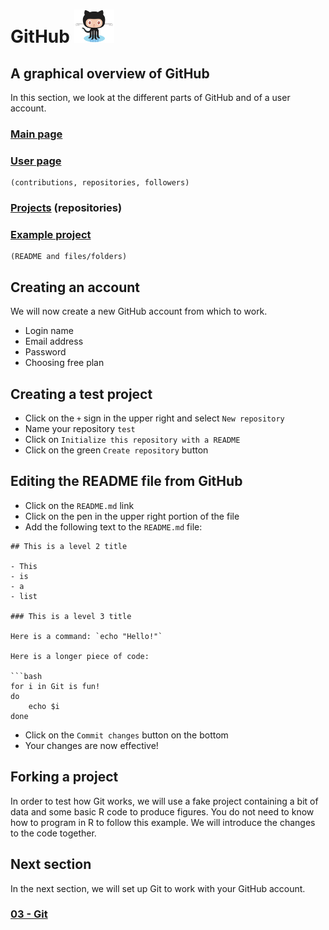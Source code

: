 # GitHub ![octocat](../images/Octocat_small.png)

## A graphical overview of GitHub
In this section, we look at the different parts of GitHub and of a user
account.

### [Main page](https://github.com)
### [User page](https://github.com/enormandeau)
    (contributions, repositories, followers)
### [Projects](https://github.com/enormandeau?tab=repositories) (repositories)
### [Example project](https://github.com/enormandeau/meditation-timer)
    (README and files/folders)

## Creating an account
We will now create a new GitHub account from which to work.

  - Login name
  - Email address
  - Password
  - Choosing free plan

## Creating a test project
  - Click on the `+` sign in the upper right and select `New repository`
  - Name your repository `test`
  - Click on `Initialize this repository with a README`
  - Click on the green `Create repository` button

## Editing the README file from GitHub
  - Click on the `README.md` link
  - Click on the pen in the upper right portion of the file
  - Add the following text to the `README.md` file:

```
## This is a level 2 title

- This
- is
- a
- list

### This is a level 3 title

Here is a command: `echo "Hello!"`

Here is a longer piece of code:

```bash
for i in Git is fun!
do
    echo $i
done
```

  - Click on the `Commit changes` button on the bottom
  - Your changes are now effective!

## Forking a project
In order to test how Git works, we will use a fake project containing a bit of
data and some basic R code to produce figures. You do not need to know how to
program in R to follow this example. We will introduce the changes to the code
together.

## Next section
In the next section, we will set up Git to work with your GitHub account.

### [03 - Git](03_git.md)

